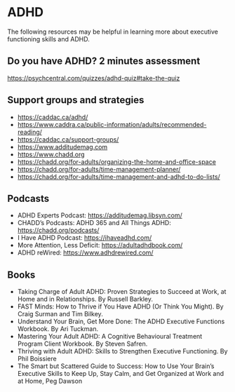 <!-- numbers -->

# ADHD

The following resources may be helpful in learning more about executive functioning skills and ADHD.

## Do you have ADHD? 2 minutes assessment
https://psychcentral.com/quizzes/adhd-quiz#take-the-quiz

## Support groups and strategies

* https://caddac.ca/adhd/
* https://www.caddra.ca/public-information/adults/recommended-reading/
* https://caddac.ca/support-groups/
* https://www.additudemag.com
* https://www.chadd.org
* https://chadd.org/for-adults/organizing-the-home-and-office-space
* https://chadd.org/for-adults/time-management-planner/
* https://chadd.org/for-adults/time-management-and-adhd-to-do-lists/

## Podcasts
* ADHD Experts Podcast: https://additudemag.libsyn.com/
* CHADD’s Podcasts: ADHD 365 and All Things ADHD: https://chadd.org/podcasts/
* I Have ADHD Podcast: https://ihaveadhd.com/
* More Attention, Less Deficit: https://adultadhdbook.com/
* ADHD reWired: https://www.adhdrewired.com/

## Books
* Taking Charge of Adult ADHD: Proven Strategies to Succeed at Work, at Home and in Relationships. By Russell Barkley.
* FAST Minds: How to Thrive if You Have ADHD (Or Think You Might). By Craig Surman and Tim Bilkey.
* Understand Your Brain, Get More Done: The ADHD Executive Functions Workbook. By Ari Tuckman.
* Mastering Your Adult ADHD: A Cognitive Behavioural Treatment Program Client Workbook. By Steven Safren.
* Thriving with Adult ADHD: Skills to Strengthen Executive Functioning. By Phil Boissiere
* The Smart but Scattered Guide to Success: How to Use Your Brain’s Executive Skills to Keep Up, Stay Calm, and Get Organized at Work and at Home, Peg Dawson
